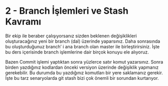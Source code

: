 # 2 - Branch İşlemleri ve Stash Kavramı

Bir ekip ile beraber çalışıyorsanız sizden beklenen değişiklikleri oluşturacağınız yeni bir branch (dal) üzerinde yaparsınız. Daha sonrasında bu oluşturduğunuz branch’ i ana branch olan master ile birleştirirsiniz. İşte bu ders içerisinde branch işlemlerine dair birçok konuyu ele alıyoruz.

Bazen Commit işlemi yaptıktan sonra yüzlerce satır komut yazarsınız. Sonra birden yazdığınız kodlardan önceki versiyon üzerinde değişiklik yapmanız gerekebilir. Bu durumda bu yazdığınız komutları bir yere saklamanız gerekir. İşte bu tarz senaryolarda git stash bizi çok önemli bir sorundan kurtarıyor. 
